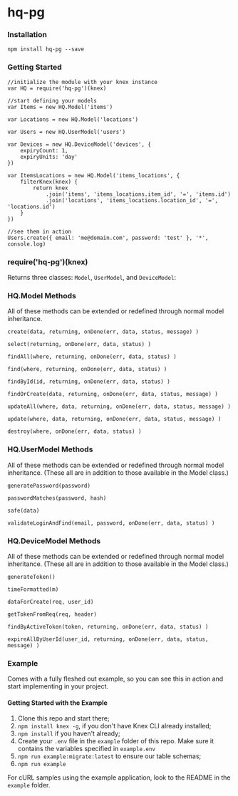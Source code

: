 # hq-pg

### Installation
```
npm install hq-pg --save
```

### Getting Started
```
//initialize the module with your knex instance
var HQ = require('hq-pg')(knex)

//start defining your models
var Items = new HQ.Model('items')

var Locations = new HQ.Model('locations')

var Users = new HQ.UserModel('users')

var Devices = new HQ.DeviceModel('devices', {
	expiryCount: 1,
	expiryUnits: 'day'
})

var ItemsLocations = new HQ.Model('items_locations', {
	filterKnex(knex) {
		return knex
			.join('items', 'items_locations.item_id', '=', 'items.id')
			.join('locations', 'items_locations.location_id', '=', 'locations.id')
	}
})

//see them in action
Users.create({ email: 'me@domain.com', password: 'test' }, '*', console.log)
```


### require('hq-pg')(knex)
Returns three classes: ```Model```, ```UserModel```, and ```DeviceModel```:


### HQ.Model Methods
All of these methods can be extended or redefined through normal model inheritance.

```
create(data, returning, onDone(err, data, status, message) )

select(returning, onDone(err, data, status) )

findAll(where, returning, onDone(err, data, status) )

find(where, returning, onDone(err, data, status) )

findById(id, returning, onDone(err, data, status) )

findOrCreate(data, returning, onDone(err, data, status, message) )

updateAll(where, data, returning, onDone(err, data, status, message) )

update(where, data, returning, onDone(err, data, status, message) )

destroy(where, onDone(err, data, status) )
```

### HQ.UserModel Methods
All of these methods can be extended or redefined through normal model inheritance. (These all are in addition to those available in the Model class.)

```
generatePassword(password)

passwordMatches(password, hash)

safe(data)

validateLoginAndFind(email, password, onDone(err, data, status) )
```

### HQ.DeviceModel Methods
All of these methods can be extended or redefined through normal model inheritance. (These all are in addition to those available in the Model class.)

```
generateToken()

timeFormatted(m)

dataForCreate(req, user_id)

getTokenFromReq(req, header) 

findByActiveToken(token, returning, onDone(err, data, status) )

expireAllByUserId(user_id, returning, onDone(err, data, status, message) )
```

### Example
Comes with a fully fleshed out example, so you can see this in action and start implementing in your project.

#### Getting Started with the Example

1. Clone this repo and start there;
1. ```npm install knex -g```, if you don't have Knex CLI already installed;
1. ```npm install``` if you haven't already;
1. Create your ```.env``` file in the ```example``` folder of this repo. Make sure it contains the variables specified in ```example.env```
1. ```npm run example:migrate:latest``` to ensure our table schemas;
1. ```npm run example```

For cURL samples using the example application, look to the README in the ```example``` folder.



